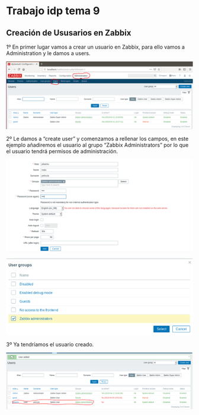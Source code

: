 # Trabajo idp tema 9

## Creación de Ususarios en Zabbix

1º En primer lugar vamos a crear un usuario en Zabbix, para ello vamos a Administration y le damos a users.

![imagen](imagenes/image043.png)

2º Le damos a “create user” y comenzamos a rellenar los campos, en este ejemplo añadiremos el usuario al grupo “Zabbix Administrators” por lo que el usuario tendrá permisos de administración.

![imagen](imagenes/image045.png)

![imagen](imagenes/image047.png)

3º Ya tendríamos el usuario creado.

![imagen](imagenes/image049.png)